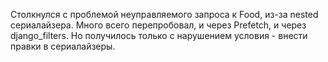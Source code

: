 Столкнулся с проблемой неуправляемого запроса к Food, из-за nested сериалайзера. Много всего перепробовал, и через Prefetch, и через django_filters. Но получилось только с нарушением условия - внести правки в сериалайзеры.
